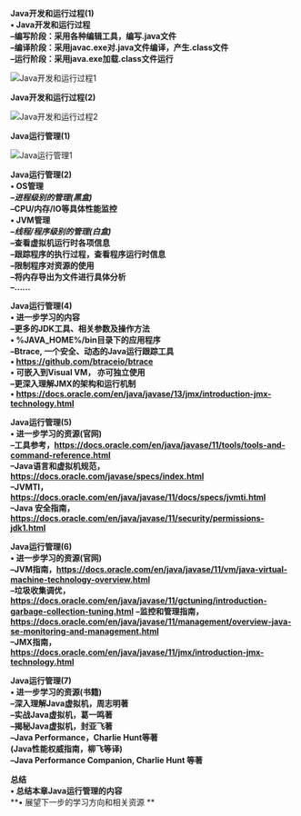 **Java开发和运行过程(1)**  
**• Java开发和运行过程**  
**–编写阶段：采用各种编辑工具，编写.java文件**  
**–编译阶段：采用javac.exe对.java文件编译，产生.class文件**  
**–运行阶段：采用java.exe加载.class文件运行**  

![Java开发和运行过程1](D:/githubRepositories/notes/2019_12/Java核心技术-高阶/13-Java运行管理/Java开发和运行过程1.png)



**Java开发和运行过程(2)** 

![Java开发和运行过程2](D:/githubRepositories/notes/2019_12/Java核心技术-高阶/13-Java运行管理/Java开发和运行过程2.png)



**Java运行管理(1)**  

![Java运行管理1](D:/githubRepositories/notes/2019_12/Java核心技术-高阶/13-Java运行管理/Java运行管理1.png)



**Java运行管理(2)**  
**• OS管理**  
***–进程级别的管理(黑盒)***  
**–CPU/内存/IO等具体性能监控**  
**• JVM管理**  
***–线程/程序级别的管理(白盒)***  
**–查看虚拟机运行时各项信息**  
**–跟踪程序的执行过程，查看程序运行时信息**  
**–限制程序对资源的使用**  
**–将内存导出为文件进行具体分析**  
**–……**   



**Java运行管理(4)**  
**• 进一步学习的内容**  
**–更多的JDK工具、相关参数及操作方法**  
**• %JAVA_HOME%/bin目录下的应用程序**  
**–Btrace, 一个安全、动态的Java运行跟踪工具**  
**• https://github.com/btraceio/btrace**  
**• 可嵌入到Visual VM， 亦可独立使用**  
**–更深入理解JMX的架构和运行机制**  
**• https://docs.oracle.com/en/java/javase/13/jmx/introduction-jmx-technology.html**  



**Java运行管理(5)**  
**• 进一步学习的资源(官网)**  
**–工具参考，https://docs.oracle.com/en/java/javase/11/tools/tools-and-command-reference.html**  
**–Java语言和虚拟机规范，**  
**https://docs.oracle.com/javase/specs/index.html**  
**–JVMTI，**  
**https://docs.oracle.com/en/java/javase/11/docs/specs/jvmti.html**  
**–Java 安全指南，**  
**https://docs.oracle.com/en/java/javase/11/security/permissions-jdk1.html**  



**Java运行管理(6)**  
**• 进一步学习的资源(官网)**  
**–JVM指南，https://docs.oracle.com/en/java/javase/11/vm/java-virtual-machine-technology-overview.html**  
**–垃圾收集调优，**  
**https://docs.oracle.com/en/java/javase/11/gctuning/introduction-garbage-collection-tuning.html**
**–监控和管理指南，**  
**https://docs.oracle.com/en/java/javase/11/management/overview-java-se-monitoring-and-management.html**  
**–JMX指南，**  
**https://docs.oracle.com/en/java/javase/11/jmx/introduction-jmx-technology.html**  



**Java运行管理(7)**  
**• 进一步学习的资源(书籍)**  
**–深入理解Java虚拟机，周志明著**  
**–实战Java虚拟机，葛一鸣著**  
**–揭秘Java虚拟机，封亚飞著**  
**–Java Performance，Charlie Hunt等著**  
**(Java性能权威指南，柳飞等译)**  
**–Java Performance Companion, Charlie Hunt 等著**  



**总结**  
**• 总结本章Java运行管理的内容**  
**• 展望下一步的学习方向和相关资源 ** 